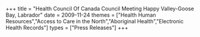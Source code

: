 +++
title = "Health Council Of Canada Council Meeting Happy Valley-Goose Bay, Labrador"
date = 2009-11-24
themes = ["Health Human Resources","Access to Care in the North","Aboriginal Health","Electronic Health Records"]
types = ["Press Releases"]
+++
